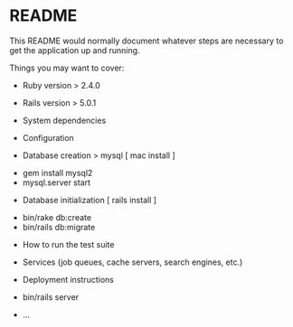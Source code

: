 # README

This README would normally document whatever steps are necessary to get the
application up and running.

Things you may want to cover:

* Ruby version > 2.4.0

* Rails version > 5.0.1

* System dependencies

* Configuration

* Database creation > mysql
 [ mac install ]
 - gem install mysql2
 - mysql.server start

* Database initialization
 [ rails install ]
 - bin/rake db:create
 - bin/rails db:migrate

* How to run the test suite

* Services (job queues, cache servers, search engines, etc.)

* Deployment instructions

 - bin/rails server

* ...
